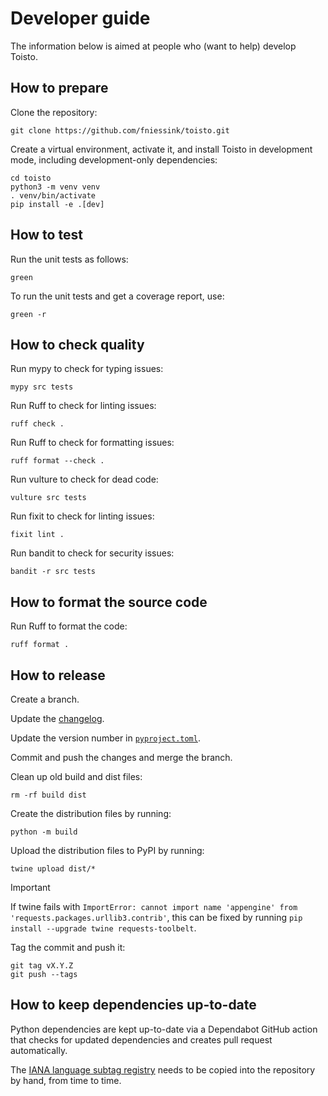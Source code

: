 # Developer guide

The information below is aimed at people who (want to help) develop Toisto.

## How to prepare

Clone the repository:

```console
git clone https://github.com/fniessink/toisto.git
```

Create a virtual environment, activate it, and install Toisto in development mode, including development-only dependencies:

```console
cd toisto
python3 -m venv venv
. venv/bin/activate
pip install -e .[dev]
```

## How to test

Run the unit tests as follows:

```console
green
```

To run the unit tests and get a coverage report, use:

```console
green -r
```

## How to check quality

Run mypy to check for typing issues:

```console
mypy src tests
```

Run Ruff to check for linting issues:

```console
ruff check .
```

Run Ruff to check for formatting issues:

```console
ruff format --check .
```

Run vulture to check for dead code:

```console
vulture src tests
```

Run fixit to check for linting issues:

```console
fixit lint .
```

Run bandit to check for security issues:

```console
bandit -r src tests
```

## How to format the source code

Run Ruff to format the code:

```console
ruff format .
```

## How to release

Create a branch.

Update the [changelog](../CHANGELOG.md).

Update the version number in [`pyproject.toml`](../pyproject.toml).

Commit and push the changes and merge the branch.

Clean up old build and dist files:

```console
rm -rf build dist
```

Create the distribution files by running:

```console
python -m build
```

Upload the distribution files to PyPI by running:

```console
twine upload dist/*
```

> [!IMPORTANT]
> If twine fails with `ImportError: cannot import name 'appengine' from 'requests.packages.urllib3.contrib'`, this can be fixed by running `pip install --upgrade twine requests-toolbelt`.

Tag the commit and push it:

```console
git tag vX.Y.Z
git push --tags
```

## How to keep dependencies up-to-date

Python dependencies are kept up-to-date via a Dependabot GitHub action that checks for updated dependencies and creates pull request automatically.

The [IANA language subtag registry](https://www.iana.org/assignments/language-subtag-registry) needs to be copied into the repository by hand, from time to time.
